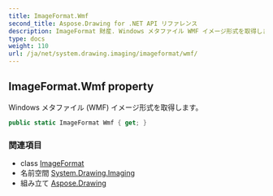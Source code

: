 ```yaml
---
title: ImageFormat.Wmf
second_title: Aspose.Drawing for .NET API リファレンス
description: ImageFormat 財産. Windows メタファイル WMF イメージ形式を取得します
type: docs
weight: 110
url: /ja/net/system.drawing.imaging/imageformat/wmf/
---
```

## ImageFormat.Wmf property

Windows メタファイル (WMF) イメージ形式を取得します。

```csharp
public static ImageFormat Wmf { get; }
```

### 関連項目

* class [ImageFormat](../)
* 名前空間 [System.Drawing.Imaging](../../imageformat/)
* 組み立て [Aspose.Drawing](../../../)


